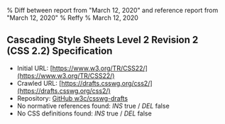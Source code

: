 % Diff between report from "March 12, 2020" and reference report from "March 12, 2020"
% Reffy
% March 12, 2020

## Cascading Style Sheets Level 2 Revision 2 (CSS 2.2) Specification

- Initial URL: [https://www.w3.org/TR/CSS22/](https://www.w3.org/TR/CSS22/)
- Crawled URL: [https://drafts.csswg.org/css2/](https://drafts.csswg.org/css2/)
- Repository: [GitHub w3c/csswg-drafts](https://github.com/w3c/csswg-drafts)
- No normative references found: *INS* true / *DEL* false
- No CSS definitions found: *INS* true / *DEL* false


